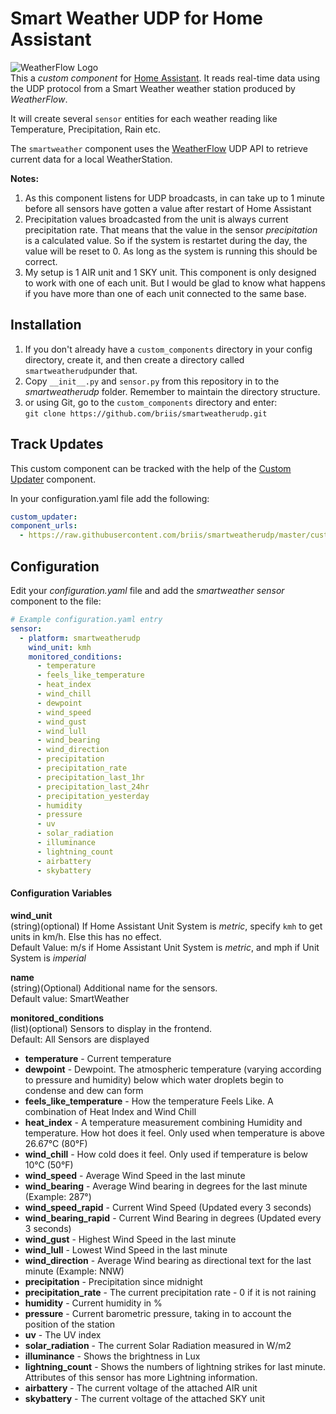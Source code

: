# Smart Weather UDP for Home Assistant
![WeatherFlow Logo](https://github.com/briis/hass-SmartWeather/blob/master/images/weatherflow.png)<br>
This a *custom component* for [Home Assistant](https://www.home-assistant.io/). It reads real-time data using the UDP protocol from a Smart Weather weather station produced by *WeatherFlow*.

It will create several `sensor` entities for each weather reading like Temperature, Precipitation, Rain etc. 

The `smartweather` component uses the [WeatherFlow](https://weatherflow.github.io/SmartWeather/api/udp/v105/) UDP API to retrieve current data for a local WeatherStation.

**Notes:** 
1. As this component listens for UDP broadcasts, in can take up to 1 minute before all sensors have gotten a value after restart of Home Assistant
2. Precipitation values broadcasted from the unit is always current precipitation rate. That means that the value in the sensor *precipitation* is a calculated value. So if the system is restartet during the day, the value will be reset to 0. As long as the system is running this should be correct.
3. My setup is 1 AIR unit and 1 SKY unit. This component is only designed to work with one of each unit. But I would be glad to know what happens if you have more than one of each unit connected to the same base.

## Installation
1. If you don't already have a `custom_components` directory in your config directory, create it, and then create a directory called `smartweatherudp`under that.
2. Copy `__init__.py` and `sensor.py` from this repository in to the *smartweatherudp* folder. Remember to maintain the directory structure.
3. or using Git, go to the `custom_components` directory and enter:<br>
`git clone https://github.com/briis/smartweatherudp.git`

## Track Updates
This custom component can be tracked with the help of the [Custom Updater](https://github.com/custom-components/custom_updater) component.

In your configuration.yaml file add the following:
```yaml
custom_updater:
component_urls:
  - https://raw.githubusercontent.com/briis/smartweatherudp/master/custom_updater.json
```

## Configuration
Edit your *configuration.yaml* file and add the *smartweather sensor* component to the file:
```yaml
# Example configuration.yaml entry
sensor:
  - platform: smartweatherudp
    wind_unit: kmh
    monitored_conditions:
      - temperature
      - feels_like_temperature
      - heat_index
      - wind_chill
      - dewpoint
      - wind_speed
      - wind_gust
      - wind_lull
      - wind_bearing
      - wind_direction
      - precipitation
      - precipitation_rate
      - precipitation_last_1hr
      - precipitation_last_24hr
      - precipitation_yesterday
      - humidity
      - pressure
      - uv
      - solar_radiation
      - illuminance
      - lightning_count
      - airbattery
      - skybattery
```
#### Configuration Variables
**wind_unit**<br>
(string)(optional) If Home Assistant Unit System is *metric*, specify `kmh` to get units in km/h. Else this has no effect.<br>
Default Value: m/s if Home Assistant Unit System is *metric*, and mph if Unit System is *imperial*

**name**<br>
(string)(Optional) Additional name for the sensors.<br>
Default value: SmartWeather

**monitored_conditions**<br>
(list)(optional) Sensors to display in the frontend.<br>
Default: All Sensors are displayed
* **temperature** - Current temperature
* **dewpoint** - Dewpoint. The atmospheric temperature (varying according to pressure and humidity) below which water droplets begin to condense and dew can form
* **feels_like_temperature** - How the temperature Feels Like. A combination of Heat Index and Wind Chill
* **heat_index** - A temperature measurement combining Humidity and temperature. How hot does it feel. Only used when temperature is above 26.67°C (80°F)
* **wind_chill** - How cold does it feel. Only used if temperature is below 10°C (50°F)
* **wind_speed** - Average Wind Speed in the last minute
* **wind_bearing** - Average Wind bearing in degrees for the last minute (Example: 287°)
* **wind_speed_rapid** - Current Wind Speed (Updated every 3 seconds)
* **wind_bearing_rapid** - Current Wind Bearing in degrees (Updated every 3 seconds)
* **wind_gust** - Highest Wind Speed in the last minute
* **wind_lull** - Lowest Wind Speed in the last minute
* **wind_direction** - Average Wind bearing as directional text for the last minute (Example: NNW)
* **precipitation** - Precipitation since midnight
* **precipitation_rate** - The current precipitation rate - 0 if it is not raining
* **humidity** - Current humidity in %
* **pressure** - Current barometric pressure, taking in to account the position of the station
* **uv** - The UV index
* **solar_radiation** - The current Solar Radiation measured in W/m2
* **illuminance** - Shows the brightness in Lux
* **lightning_count** - Shows the numbers of lightning strikes for last minute. Attributes of this sensor has more Lightning information.
* **airbattery** - The current voltage of the attached AIR unit
* **skybattery** - The current voltage of the attached SKY unit

